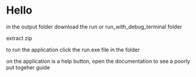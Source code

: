 # Hello
in the output folder download the run or run_with_debug_terminal folder

extract zip

to run the application click the run.exe file in the folder

on the application is a help button, open the documentation to see a poorly put togeher guide 
